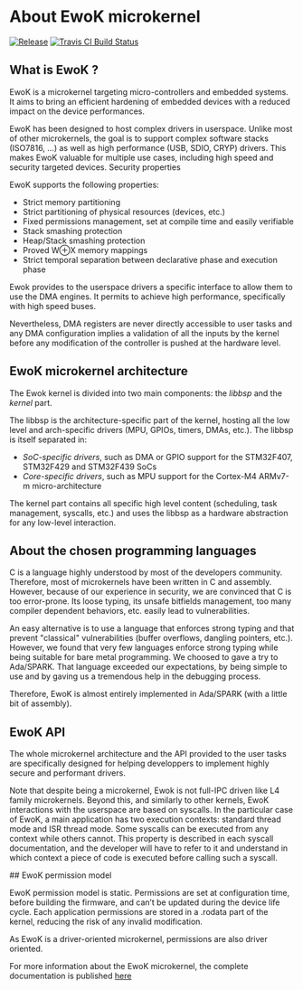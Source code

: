 # About EwoK microkernel


[![Release](https://img.shields.io/github/release/wookey-project/ewok-kernel.svg)](https://github.com/wookey-project/ewok-kernel/releases/latest)
[![Travis CI Build Status](https://api.travis-ci.com/wookey-project/ewok-kernel.svg?branch=master)](https://travis-ci.com/wookey-project/ewok-kernel)


## What is EwoK ?

EwoK is a microkernel targeting micro-controllers and embedded systems. It aims
to bring an efficient hardening of embedded devices with a reduced impact on
the device performances.

EwoK has been designed to host complex drivers in userspace. Unlike most of
other microkernels, the goal is to support complex software stacks (ISO7816, …)
as well as high performance (USB, SDIO, CRYP) drivers. This makes EwoK valuable
for multiple use cases, including high speed and security targeted devices.
Security properties

EwoK supports the following properties:

   * Strict memory partitioning
   * Strict partitioning of physical resources (devices, etc.)
   * Fixed permissions management, set at compile time and easily verifiable
   * Stack smashing protection
   * Heap/Stack smashing protection
   * Proved W⊕X memory mappings
   * Strict temporal separation between declarative phase and execution phase

Ewok provides to the userspace drivers a specific interface to allow them to
use the DMA engines. It permits to achieve high performance, specifically with
high speed buses.

Nevertheless, DMA registers are never directly accessible to user tasks and any
DMA configuration implies a validation of all the inputs by the kernel before
any modification of the controller is pushed at the hardware level.

## EwoK microkernel architecture

The Ewok kernel is divided into two main components: the *libbsp* and the *kernel*
part.

The libbsp is the architecture-specific part of the kernel, hosting all the low
level and arch-specific drivers (MPU, GPIOs, timers, DMAs, etc.). The libbsp is
itself separated in:

   * *SoC-specific drivers*, such as DMA or GPIO support for the STM32F407, STM32F429 and STM32F439 SoCs
   * *Core-specific drivers*, such as MPU support for the Cortex-M4 ARMv7-m micro-architecture

The kernel part contains all specific high level content (scheduling, task
management, syscalls, etc.) and uses the libbsp as a hardware abstraction for
any low-level interaction.

## About the chosen programming languages

C is a language highly understood by most of the developers community.
Therefore, most of microkernels have been written in C and assembly.
However, because of our experience in security, we are convinced that C is
too error-prone. Its loose typing, its unsafe bitfields management, too many
compiler dependent behaviors, etc. easily lead to vulnerabilities.

An easy alternative is to use a language that enforces strong typing
and that prevent "classical" vulnerabilities (buffer overflows, dangling
pointers, etc.). However, we found that very few languages enforce strong
typing while being suitable for bare metal programming. We choosed to gave a
try to Ada/SPARK. That language exceeded our expectations, by being simple
to use and by gaving us a tremendous help in the debugging process.

Therefore, EwoK is almost entirely implemented in Ada/SPARK (with a little bit
of assembly).

## EwoK API

The whole microkernel architecture and the API provided to the user tasks are
specifically designed for helping developpers to implement highly secure and
performant drivers.

Note that despite being a microkernel, Ewok is not full-IPC driven like L4
family microkernels. Beyond this, and similarly to other kernels, EwoK
interactions with the userspace are based on syscalls. In the particular case
of EwoK, a main application has two execution contexts: standard thread mode
and ISR thread mode. Some syscalls can be executed from any context while
others cannot. This property is described in each syscall documentation, and
the developer will have to refer to it and understand in which context a piece
of code is executed before calling such a syscall.

## EwoK permission model

EwoK permission model is static. Permissions are set at configuration time,
before building the firmware, and can’t be updated during the device life
cycle. Each application permissions are stored in a .rodata part of the kernel,
reducing the risk of any invalid modification.

As EwoK is a driver-oriented microkernel, permissions are also driver oriented.

For more information about the EwoK microkernel, the complete documentation is
published [here](https://wookey-project.github.io/ewok.html)
